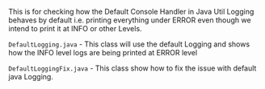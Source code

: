 This is for checking how the Default Console Handler in Java Util Logging behaves by default i.e. printing everything under ERROR even though we intend to print it at INFO or other Levels. 

`DefaultLogging.java` - This class will use the default Logging and shows how the INFO level logs are being printed at ERROR level

`DefaultLoggingFix.java` - This class show how to fix the issue with default java Logging.

